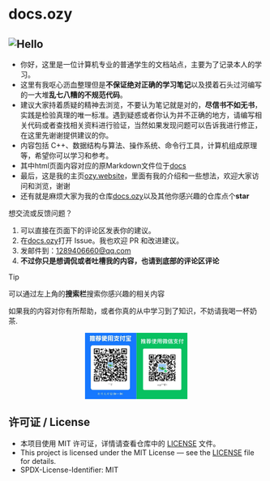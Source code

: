 # docs.ozy
## ![Hello](https://readme-typing-svg.demolab.com/?lines=Hi+there+👋;Welcome+to+my+docs.website😊)
- 你好，这里是一位计算机专业的普通学生的文档站点，主要为了记录本人的学习。
- 这里有我呕心沥血整理但是**不保证绝对正确的学习笔记**以及摸着石头过河编写的一大堆**乱七八糟的不规范代码**。
- 建议大家持着质疑的精神去浏览，不要认为笔记就是对的，**尽信书不如无书**，实践是检验真理的唯一标准。遇到疑惑或者你认为并不正确的地方，请编写相关代码或者查找相关资料进行验证，当然如果发现问题可以告诉我进行修正，在这里先谢谢提供建议的你。
- 内容包括 C++、数据结构与算法、操作系统、命令行工具，计算机组成原理等，希望你可以学习和参考。
- 其中html页面内容对应的原Markdown文件位于[docs](https://github.com/jlu005807/docs.ozy/tree/master/docs)
- 最后，这是我的主页[ozy.website](https://jlu005807.github.io/)，里面有我的介绍和一些想法，欢迎大家访问和浏览，谢谢
- 还有就是麻烦大家为我的仓库[docs.ozy](https://github.com/jlu005807/docs.ozy)以及其他你感兴趣的仓库点个**star**

想交流或反馈问题？
1. 可以直接在页面下的评论区发表你的建议。
2. 在[docs.ozy](https://github.com/jlu005807/docs.ozy)打开 Issue。我也欢迎 PR 和改进建议。
3. 发邮件到：1289406660@qq.com
4. **不过你只是想调侃或者吐槽我的内容，也请到底部的评论区评论**

> [!tip]
> 可以通过左上角的**搜索栏**搜索你感兴趣的相关内容

如果我的内容对你有所帮助，或者你真的从中学习到了知识，不妨请我喝一杯奶茶.
<p align="center">
  <img src="assets/ozy.jpg" alt="ozy" style="display:block;margin:0 auto;max-width:40%;max-height:40vh;width:auto;height:auto;" />
</p>


## 许可证 / License
- 本项目使用 MIT 许可证，详情请查看仓库中的 [LICENSE](LICENSE) 文件。
- This project is licensed under the MIT License — see the [LICENSE](LICENSE) file for details.
- SPDX-License-Identifier: MIT